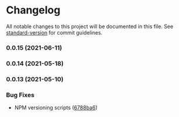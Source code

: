 # Changelog

All notable changes to this project will be documented in this file. See [standard-version](https://github.com/conventional-changelog/standard-version) for commit guidelines.

### 0.0.15 (2021-06-11)

### 0.0.14 (2021-05-18)

### 0.0.13 (2021-05-10)


### Bug Fixes

* NPM versioning scripts ([6788ba6](https://github.com/damlys/ts-project-skeleton/commit/6788ba63ddd1be393f118fa531ffcfdbe5b8f208))
